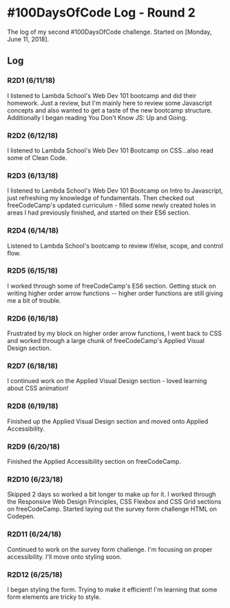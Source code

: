 # #100DaysOfCode Log - Round 2

The log of my second #100DaysOfCode challenge. Started on [Monday, June 11, 2018].

## Log

### R2D1 (6/11/18)
I listened to Lambda School's Web Dev 101 bootcamp and did their homework. Just a review, but I'm mainly here to review some Javascript concepts and also wanted to get a taste of the new bootcamp structure. Additionally I began reading You Don't Know JS: Up and Going.

### R2D2 (6/12/18)
I listened to Lambda School's Web Dev 101 Bootcamp on CSS...also read some of Clean Code.


### R2D3 (6/13/18)
I listened to Lambda School's Web Dev 101 Bootcamp on Intro to Javascript, just refreshing my knowledge of fundamentals. Then checked out freeCodeCamp's updated curriculum - filled some newly created holes in areas I had previously finished, and started on their ES6 section.

### R2D4 (6/14/18)
Listened to Lambda School's bootcamp to review if/else, scope, and control flow.

### R2D5 (6/15/18)
I worked through some of freeCodeCamp's ES6 section. Getting stuck on writing higher order arrow functions -- higher order functions are still giving me a bit of trouble.

### R2D6 (6/16/18)
Frustrated by my block on higher order arrow functions, I went back to CSS and worked through a large chunk of freeCodeCamp's Applied Visual Design section.

### R2D7 (6/18/18)
I continued work on the Applied Visual Design section - loved learning about CSS animation!

### R2D8 (6/19/18)
Finished up the Applied Visual Design section and moved onto Applied Accessibility.

### R2D9 (6/20/18)
Finished the Applied Accessibility section on freeCodeCamp.

### R2D10 (6/23/18)
Skipped 2 days so worked a bit longer to make up for it. I worked through the Responsive Web Design Principles, CSS Flexbox and CSS Grid sections on freeCodeCamp. Started laying out the survey form challenge HTML on Codepen.

### R2D11 (6/24/18)
Continued to work on the survey form challenge. I'm focusing on proper accessibility. I'll move onto styling soon.

### R2D12 (6/25/18)
I began styling the form. Trying to make it efficient! I'm learning that some form elements are tricky to style.
